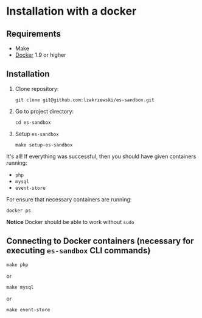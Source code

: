 # Installation with a docker

## Requirements
- Make
- [Docker](https://docs.docker.com/engine/installation/) 1.9 or higher

## Installation
1. Clone repository:  
    ```
    git clone git@github.com:lzakrzewski/es-sandbox.git
    ```
2. Go to project directory:  
    ```
    cd es-sandbox
    ```
3. Setup `es-sandbox`  
    ```
    make setup-es-sandbox
    ```
    
It's all! If everything was successful, then you should have given containers running:
- `php`
- `mysql`
- `event-store`

For ensure that necessary containers are running:
```
docker ps
```

**Notice** Docker should be able to work without `sudo`

## Connecting to Docker containers (necessary for executing `es-sandbox` CLI commands)
```
make php
```

or

```
make mysql
```

or

```
make event-store
```